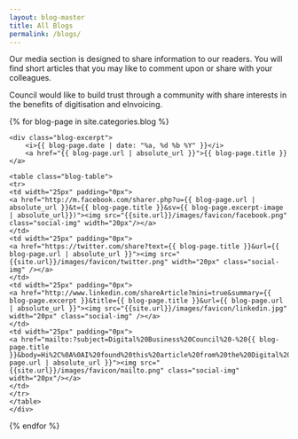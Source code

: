 ```yaml
---
layout: blog-master
title: All Blogs
permalink: /blogs/
---
```


Our media section is designed to share information to our readers.  You will find short articles that you may like to comment upon or share with your colleagues.

Council would like to build trust through a community with share interests in the benefits of digitisation and eInvoicing.

<div>
 {% for blog-page in site.categories.blog  %}

    <div class="blog-excerpt">
        <i>{{ blog-page.date | date: "%a, %d %b %Y" }}</i>
        <a href="{{ blog-page.url | absolute_url }}">{{ blog-page.title }}</a>
  
    <table class="blog-table">
    <tr>
    <td width="25px" padding="0px">
    <a href="http://m.facebook.com/sharer.php?u={{ blog-page.url | absolute_url }}&t={{ blog-page.title }}&sv={{ blog-page.excerpt-image | absolute_url}})"><img src="{{site.url}}/images/favicon/facebook.png" class="social-img" width="20px"/></a>
    </td>
    <td width="25px" padding="0px">
    <a href="https://twitter.com/share?text={{ blog-page.title }}&url={{ blog-page.url | absolute_url }}"><img src="{{site.url}}/images/favicon/twitter.png" width="20px" class="social-img" /></a>
    </td>
    <td width="25px" padding="0px">
    <a href="http://www.linkedin.com/shareArticle?mini=true&summary={{ blog-page.excerpt }}&title={{ blog-page.title }}&url={{ blog-page.url | absolute_url }}"><img src="{{site.url}}/images/favicon/linkedin.jpg" width="20px" class="social-img" /></a>
    </td>
    <td width="25px" padding="0px">
    <a href="mailto:?subject=Digital%20Business%20Council%20-%20{{ blog-page.title }}&body=Hi%2C%0A%0AI%20found%20this%20article%20from%20the%20Digital%20Business%20Council%20that%20I%20thought%20you%20might%20be%20interested%20in%3A%20%0A%0A{{blog-page.url | absolute_url }}"><img src="{{site.url}}/images/favicon/mailto.png" class="social-img" width="20px"/></a>
    </td>
    </tr>
    </table>
    </div>
  {% endfor %}
</div>
